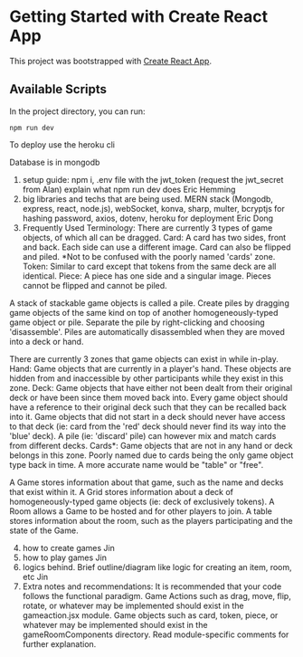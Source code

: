 # Getting Started with Create React App

This project was bootstrapped with [Create React App](https://github.com/facebook/create-react-app).

## Available Scripts

In the project directory, you can run:

`npm run dev`

To deploy use the heroku cli

Database is in mongodb

1. setup guide: npm i, .env file with the jwt_token (request the jwt_secret from Alan) explain what npm run dev does Eric Hemming
2. big libraries and techs that are being used. MERN stack (Mongodb, express, react, node.js), webSocket, konva, sharp, multer, bcryptjs for hashing password, axios, dotenv, heroku for deployment Eric Dong
3. Frequently Used Terminology:
There are currently 3 types of game objects, of which all can be dragged.
    Card: A card has two sides, front and back. Each side can use a different image. Card can also be flipped and piled.
          *Not to be confused with the poorly named 'cards' zone.
    Token: Similar to card except that tokens from the same deck are all identical.
    Piece: A piece has one side and a singular image. Pieces cannot be flipped and cannot be piled.

A stack of stackable game objects is called a pile. Create piles by dragging game objects of the same kind on top of
another homogeneously-typed game object or pile. Separate the pile by right-clicking and choosing 'disassemble'. Piles
are automatically disassembled when they are moved into a deck or hand.

There are currently 3 zones that game objects can exist in while in-play. 
    Hand: Game objects that are currently in a player's hand. These objects are hidden from and inaccessible by other
          participants while they exist in this zone.
    Deck: Game objects that have either not been dealt from their original deck or have been since them moved back into. 
          Every game object should have a reference to their original deck such that they can be recalled back into it. 
          Game objects that did not start in a deck should never have access to that deck (ie: card from the 'red' deck 
          should never find its way into the 'blue' deck). A pile (ie: 'discard' pile) can however mix and match cards
          from different decks.
    Cards*: Game objects that are not in any hand or deck belongs in this zone. Poorly named due to cards being the only
            game object type back in time. A more accurate name would be "table" or "free".

A Game stores information about that game, such as the name and decks that exist within it. 
A Grid stores information about a deck of homogeneously-typed game objects (ie: deck of exclusively tokens).
A Room allows a Game to be hosted and for other players to join.
A table stores information about the room, such as the players participating and the state of the Game.
    
4. how to create games Jin
5. how to play games Jin
6. logics behind. Brief outline/diagram like logic for creating an item, room, etc Jin
7. Extra notes and recommendations:
    It is recommended that your code follows the functional paradigm.
    Game Actions such as drag, move, flip, rotate, or whatever may be implemented should exist in the gameaction.jsx module.
    Game objects such as card, token, piece, or whatever may be implemented should exist in the gameRoomComponents directory.
    Read module-specific comments for further explanation.